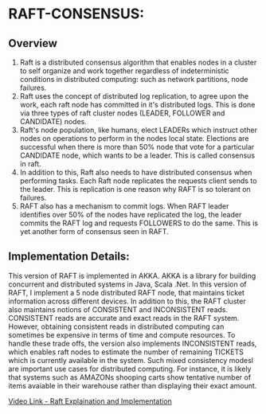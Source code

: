 # RAFT-CONSENSUS: 
## Overview  
1. Raft is a distributed consensus algorithm that enables nodes in a cluster to self organize and work together regardless of indeterministic conditions in distributed computing: such as network partitions, node failures. 
1. Raft uses the concept of distributed log replication, to agree upon the work,  each raft node has committed in it's distributed logs. This is done via three types of raft cluster nodes (LEADER, FOLLOWER and CANDIDATE) nodes. 
1. Raft's node population, like humans, elect LEADERs which instruct other nodes on operations to perform in the nodes local state. Elections are successful when there is more than 50% node that vote for a particular CANDIDATE node, which wants to be a leader. This is called consensus in raft. 
1. In addition to this, Raft also needs to have distributed consensus when performing tasks. Each Raft node replicates the requests client sends to the leader. This is replication is one reason why RAFT is so tolerant on failures. 
1. RAFT also has a mechanism to commit logs. When RAFT leader identifies over 50% of the nodes have replicated the log, the leader commits the RAFT log and requests FOLLOWERS to do the same. This is yet another form of consensus seen in RAFT. 

## Implementation Details: 
This version of RAFT is implemented in AKKA. AKKA is a library for building concurrent and distributed systems in Java, Scala .Net. In this version of RAFT, I implement a 5 node distributed RAFT node, that maintains ticket information across different devices. In addition to this, the RAFT cluster also maintains notions of CONSISTENT and INCONSISTENT reads. CONSISTENT reads are accurate and exact reads in the RAFT system. However, obtaining consistent reads in distributed computing can sometimes be expensive in terms of time and compute resources. To handle these trade offs, the version also implements INCONSISTENT reads, which enables raft nodes to estimate the number of remaining TICKETS which is currently available in the system. Such mixed consistency modesl are important use cases for distributed computing. For instance, it is likely that systems such as AMAZONs shooping carts show tentative number of items avaiable in their warehouse rather than displaying their exact amount.

[Video Link - Raft Explaination and Implementation](https://drexel0-my.sharepoint.com/:v:/r/personal/sp3557_drexel_edu/Documents/raft/raft_final-2021-05-12_14.36.00.mkv?csf=1&web=1&e=33cObZ)



